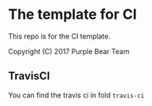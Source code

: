 # The template for CI

This repo is for the CI template.

Copyright (C) 2017 Purple Bear Team

## TravisCI

You can find the travis ci in fold `travis-ci`